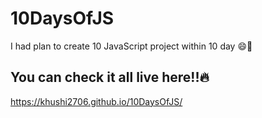 # 10DaysOfJS
I had plan to create 10 JavaScript project within 10 day 😄🤟
## You can check it all live here!!🔥
https://khushi2706.github.io/10DaysOfJS/
